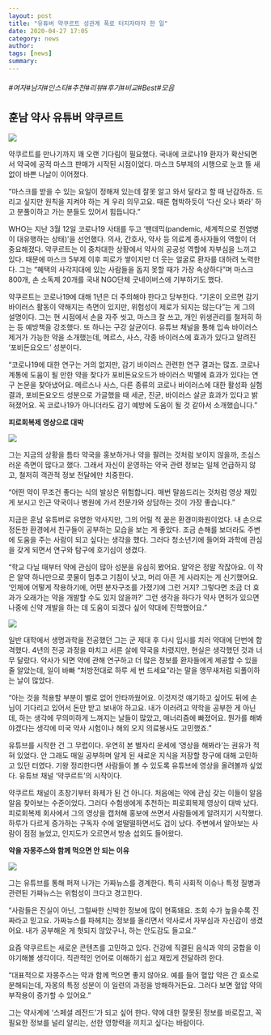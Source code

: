```yaml
---
layout: post
title: "유튜버 약쿠르트 성관계 폭로 터지자마자 한 일"
date: 2020-04-27 17:05
category: news
author: 
tags: [news]
summary: 
---
```


###### #여자#남자#인스타#추천#리뷰#후기#비교#Best#모음


## 훈남 약사 유튜버 약쿠르트  

![](https://post-phinf.pstatic.net/MjAyMDA0MDNfMTU0/MDAxNTg1ODkxMDY1MjU5.EXEQRJdZ4dXgfY-iUTy_g5l8S1Aky0svbx4gGS2v_V0g.jA15qNbzeZauAp408I7vZq7QUU02dKUS8v1F_xwrJecg.JPEG/11.jpg?type=w1200)

약쿠르트를 만나기까지 꽤 오랜 기다림이 필요했다. 국내에 코로나19 환자가 확산되면서 약국에 공적 마스크 판매가 시작된 시점이었다. 마스크 5부제의 시행으로 눈코 뜰 새 없이 바쁜 나날이 이어졌다.  
  
“마스크를 받을 수 있는 요일이 정해져 있는데 잘못 알고 와서 달라고 할 때 난감하죠. 드리고 싶지만 원칙을 지켜야 하는 게 우리 의무고요. 때론 협박하듯이 ‘다신 오나 봐라’ 하고 분풀이하고 가는 분들도 있어서 힘듭니다.”  
  
WHO는 지난 3월 12일 코로나19 사태를 두고 ‘팬데믹(pandemic, 세계적으로 전염병이 대유행하는 상태)’을 선언했다. 의사, 간호사, 약사 등 의료계 종사자들의 역할이 더 중요해졌다. 약쿠르트는 이 중차대한 상황에서 약사의 공공성 역할에 자부심을 느끼고 있다. 때문에 마스크 5부제 이후 피로가 쌓이지만 더 웃는 얼굴로 환자를 대하려 노력한다. 그는 “혜택의 사각지대에 있는 사람들을 돕지 못할 때가 가장 속상하다”며 마스크 800개, 손 소독제 20개를 국내 NGO단체 굿네이버스에 기부하기도 했다.  
  
약쿠르트는 코로나19에 대해 1년은 더 주의해야 한다고 당부한다. “기온이 오르면 감기 바이러스 활동이 약해지는 측면이 있지만, 위험성이 제로가 되지는 않는다”는 게 그의 설명이다. 그는 현 시점에서 손을 자주 씻고, 마스크 잘 쓰고, 개인 위생관리를 철저히 하는 등 예방책을 강조했다. 또 하나는 구강 살균이다. 유튜브 채널을 통해 입속 바이러스 제거가 가능한 약을 소개했는데, 메르스, 사스, 각종 바이러스에 효과가 있다고 알려진 ‘포비돈요오드’ 성분이다.  
  
“코로나19에 대한 연구는 거의 없지만, 감기 바이러스 관련한 연구 결과는 많죠. 코로나 계통에 도움이 될 만한 약을 찾다가 포비돈요오드가 바이러스 박멸에 효과가 있다는 연구 논문을 찾아냈어요. 메르스나 사스, 다른 종류의 코로나 바이러스에 대한 활성화 실험 결과, 포비돈요오드 성분으로 가글했을 때 세균, 진균, 바이러스 살균 효과가 있다고 밝혀졌어요. 꼭 코로나19가 아니더라도 감기 예방에 도움이 될 것 같아서 소개했습니다.”  
  
  
**피로회복제 영상으로 대박**  

![](https://post-phinf.pstatic.net/MjAyMDA0MDNfNDMg/MDAxNTg1ODkxMDg4NjY0.Rb6BHnJrhbqhSJNzYLOCkuk362WPh3Sxkg-ymO2fTQUg.-eJcB2qiM25z_wx6w-pufahyUzWqPBlTyyGvYgXCPxMg.JPEG/12.jpg?type=w1200)

그는 지금의 상황을 틈타 약국을 홍보하거나 약을 팔려는 것처럼 보이지 않을까, 조심스러운 측면이 많다고 했다. 그래서 자신이 운영하는 약국 관련 정보는 일체 언급하지 않고, 철저히 객관적 정보 전달에만 치중한다.  
  
“어떤 약이 무조건 좋다는 식의 발상은 위험합니다. 매번 말씀드리는 것처럼 영상 재밌게 보시고 인근 약국이나 병원에 가서 전문가와 상담하는 것이 가장 좋습니다.”  
  
지금은 훈남 유튜버로 유명한 약사지만, 그의 어릴 적 꿈은 환경미화원이었다. 내 손으로 정돈한 환경에서 친구들이 공부하는 모습을 보는 게 좋았다. 조금 손해를 보더라도 주변에 도움을 주는 사람이 되고 싶다는 생각을 했다. 그러다 청소년기에 들어와 과학에 관심을 갖게 되면서 연구와 탐구에 호기심이 생겼다.  
  
“학교 다닐 때부터 약에 관심이 많아 성분을 유심히 봤어요. 알약은 정말 작잖아요. 이 작은 알약 하나만으로 콧물이 멈추고 기침이 낫고, 머리 아픈 게 사라지는 게 신기했어요. ‘인체에 어떻게 작용하기에, 어떤 분자구조를 가졌기에 그런 거지? 그렇다면 조금 더 효과가 오래가는 약을 개발할 수도 있지 않을까?’ 그런 생각을 하다가 약사 면허가 있으면 나중에 신약 개발을 하는 데 도움이 되겠다 싶어 약대에 진학했어요.”  

![](https://post-phinf.pstatic.net/MjAyMDA0MDNfMTI3/MDAxNTg1ODkxMjUzNzk5.fM1k3k7ntzoZG9Icv0nVYOnrJtP62ltDR51SaJ4GoKUg.0xQGJC7BNOy20bQ5njZ_cyLsqGV_8ywJESUQFPPI9FEg.JPEG/13.jpg?type=w1200)

일반 대학에서 생명과학을 전공했던 그는 군 제대 후 다시 입시를 치러 약대에 단번에 합격했다. 4년의 전공 과정을 마치고 서른 살에 약국을 차렸지만, 현실은 생각했던 것과 너무 달랐다. 약사가 되면 약에 관해 연구하고 더 많은 정보를 환자들에게 제공할 수 있을 줄 알았는데, 일이 바빠 “처방전대로 하루 세 번 드세요”라는 말을 앵무새처럼 되풀이하는 날이 많았다.  
  
“아는 것을 적용할 부분이 별로 없어 안타까웠어요. 이것저것 얘기하고 싶어도 뒤에 손님이 기다리고 있어서 돈만 받고 보내야 하고요. 내가 이러려고 약학을 공부한 게 아닌데, 하는 생각에 무의미하게 느껴지는 날들이 많았고, 매너리즘에 빠졌어요. 뭔가를 해봐야겠다는 생각에 미국 약사 시험이나 해외 오지 의료봉사도 고민했죠.”  
  
유튜브를 시작한 건 그 무렵이다. 우연히 본 별자리 운세에 ‘영상을 해봐라’는 권유가 적혀 있었다. 안 그래도 매일 공부하며 알게 된 새로운 지식을 저장할 창구에 대해 고민하고 있던 터였다. 기왕 정리한다면 사람들이 볼 수 있도록 유튜브에 영상을 올려볼까 싶었다. 유튜브 채널 ‘약쿠르트’의 시작이다.  
  
약쿠르트 채널이 초창기부터 화제가 된 건 아니다. 처음에는 약에 관심 갖는 이들이 알음알음 찾아보는 수준이었다. 그러다 수험생에게 추천하는 피로회복제 영상이 대박 났다. 피로회복제 회사에서 그의 영상을 캡처해 홍보에 쓰면서 사람들에게 알려지기 시작했다. 하루가 다르게 증가하는 구독자 수에 얼떨떨하면서도 겁이 났다. 주변에서 알아보는 사람이 점점 늘었고, 인지도가 오르면서 방송 섭외도 들어왔다.  
  
  
**약을 자몽주스와 함께 먹으면 안 되는 이유**  

![](https://post-phinf.pstatic.net/MjAyMDA0MDNfMzAg/MDAxNTg1ODkxMjY5ODkw.XtmemHQ_VZGwlwlodh2QoFcxnkFdHmx_wVhyJOpcucYg.iuiIDIJU-L2P2rRFUYOuphRajsJ1nXnmAqPsTPR1sE0g.JPEG/14.jpg?type=w1200)

그는 유튜브를 통해 퍼져 나가는 가짜뉴스를 경계한다. 특히 사회적 이슈나 특정 질병과 관련된 가짜뉴스는 위험성이 크다고 경고한다.  
  
“사람들은 진실이 아닌, 그럴싸한 신박한 정보에 많이 현혹돼요. 조회 수가 높을수록 진짜라고 믿고요. 가짜뉴스를 파헤치는 정보를 올리면서 약사로서 자부심과 자신감이 생겼어요. 내가 공부해온 게 헛되지 않았구나, 하는 안도감도 들고요.”  
  
요즘 약쿠르트는 새로운 콘텐츠를 고민하고 있다. 건강에 직결된 음식과 약의 궁합을 이야기해볼 생각이다. 직관적인 언어로 이해하기 쉽고 재밌게 전달하려 한다.  
  
“대표적으로 자몽주스는 약과 함께 먹으면 좋지 않아요. 예를 들어 혈압 약은 간 효소로 분해되는데, 자몽의 특정 성분이 이 일련의 과정을 방해하거든요. 그러다 보면 혈압 약의 부작용이 증가할 수 있어요.”  
  
그는 약사계에 ‘스페셜 레전드’가 되고 싶어 한다. 약에 대한 잘못된 정보를 바로잡고, 꼭 필요한 정보를 널리 알리는, 선한 영향력을 끼치고 싶다는 바람이다.